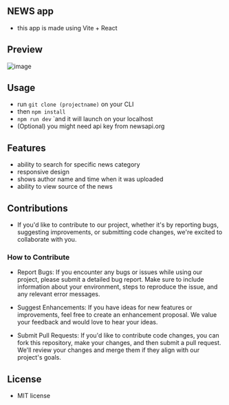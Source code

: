 ## NEWS app
- this app is made using Vite + React
## Preview

![image](https://github.com/preston176/news-app-react/assets/49411983/1a67dd88-7c0e-4406-8cc0-5e7b4ac94179)
## Usage

- run `git clone (projectname)` on your CLI
- then `npm install`
- `npm run dev` `and it will launch on your localhost
- (Optional) you might need api key from newsapi.org

## Features
- ability to search for specific news category
- responsive design
- shows author name and time when it was uploaded
- ability to view source of the news

## Contributions
- If you'd like to contribute to our project, whether it's by reporting bugs, suggesting improvements, or submitting code changes, we're excited to collaborate with you.

### How to Contribute
- Report Bugs: If you encounter any bugs or issues while using our project, please submit a detailed bug report. Make sure to include information about your environment, steps to reproduce the issue, and any relevant error messages.

- Suggest Enhancements: If you have ideas for new features or improvements, feel free to create an enhancement proposal. We value your feedback and would love to hear your ideas.

- Submit Pull Requests: If you'd like to contribute code changes, you can fork this repository, make your changes, and then submit a pull request. We'll review your changes and merge them if they align with our project's goals.

## License
- MIT license
